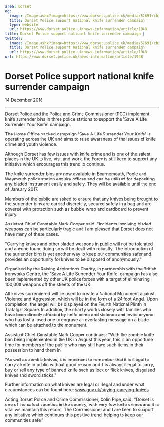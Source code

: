 ```yaml
area: Dorset
og:
  image: /Image.ashx?image=https://www.dorset.police.uk/media/52691/chief-inspector-mike-claxton.jpg&amp;amp;width=150
  title: Dorset Police support national knife surrender campaign
  type: website
  url: https://www.dorset.police.uk/news-information/article/1948
title: Dorset Police support national knife surrender campaign |
twitter:
  image: /Image.ashx?image=https://www.dorset.police.uk/media/52691/chief-inspector-mike-claxton.jpg&amp;amp;width=150
  title: Dorset Police support national knife surrender campaign
  url: https://www.dorset.police.uk/news-information/article/1948
url: https://www.dorset.police.uk/news-information/article/1948
```

# Dorset Police support national knife surrender campaign

14 December 2016

* * *

Dorset Police and the Police and Crime Commissioner (PCC) implement knife surrender bins in three police stations to support the 'Save A Life Surrender Your Knife' campaign.

The Home Office backed campaign 'Save A Life Surrender Your Knife' is operating across the UK and aims to raise awareness of the issues of knife crime and youth violence.

Although Dorset has few issues with knife crime and is one of the safest places in the UK to live, visit and work, the Force is still keen to support any initiative which encourages this trend to continue.

The knife surrender bins are now available in Bournemouth, Poole and Weymouth police station enquiry offices and can be utilised for depositing any bladed instrument easily and safely. They will be available until the end of January 2017.

Members of the public are asked to ensure that any knives being brought to the surrender bins are carried discretely, secured safely in a bag and are covered with protection such as bubble wrap and cardboard to prevent injury.

Assistant Chief Constable Mark Cooper said: "Incidents involving bladed weapons can be particularly tragic and I am pleased that Dorset does not have many of these cases.

"Carrying knives and other bladed weapons in public will not be tolerated and anyone found doing so will be dealt with robustly. The introduction of the surrender bins is yet another way to keep our communities safer and provides an opportunity for knives to be disposed of anonymously."

Organised by the Raising Aspirations Charity, in partnership with the British Ironworks Centre, the 'Save A Life Surrender Your Knife' campaign has also been implemented by other UK police forces with a target of eliminating 100,000 weapons off the streets of the UK.

All knives surrendered will be used to create a National Monument against Violence and Aggression, which will be in the form of a 24 foot Angel. Upon completion, the angel will be displayed on the Fourth National Plinth in Trafalgar Square. In addition, the charity works closely with families who have been directly affected by knife crime and violence and invite anyone who has lost a loved one to engrave an everlasting message on a blade which can be attached to the monument.

Assistant Chief Constable Mark Cooper continues: "With the zombie knife ban being implemented in the UK in August this year, this is an opportune time for members of the public who may still have such items in their possession to hand them in.

"As well as zombie knives, it is important to remember that it is illegal to carry a knife in public without good reason and it is always illegal to carry, buy or sell any type of banned knife such as lock or flick knives, disguised knives and sword sticks."

Further information on what knives are legal or illegal and under what circumstances can be found here: www.gov.uk/buying-carrying-knives

Acting Dorset Police and Crime Commissioner, Colin Pipe, said: "Dorset is one of the safest counties in the country, with very few knife crimes and it is vital we maintain this record. The Commissioner and I are keen to support any initiative which continues this positive trend, helping to keep our communities safe."
